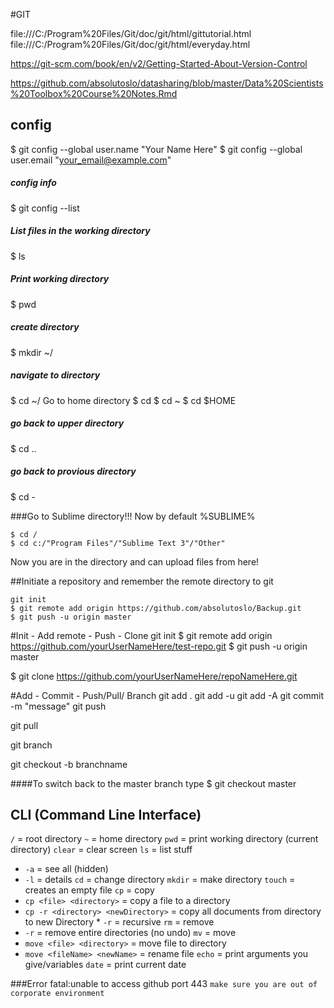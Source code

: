 #GIT 

file:///C:/Program%20Files/Git/doc/git/html/gittutorial.html
file:///C:/Program%20Files/Git/doc/git/html/everyday.html

https://git-scm.com/book/en/v2/Getting-Started-About-Version-Control

https://github.com/absolutoslo/datasharing/blob/master/Data%20Scientists%20Toolbox%20Course%20Notes.Rmd

## config
$ git config --global user.name "Your Name Here"
$ git config --global user.email "your_email@example.com"

##### config info
$ git config --list

##### List files in the working directory
$ ls
##### Print working directory
$ pwd
##### create directory
$ mkdir ~/
##### navigate to directory
$ cd ~/
Go to home directory
$ cd
$ cd ~ 
$ cd $HOME
##### go back to upper directory
$ cd ..
##### go back to provious directory
$ cd -

###Go to Sublime directory!!! Now by default %SUBLIME%

```
$ cd /
$ cd c:/"Program Files"/"Sublime Text 3"/"Other"
```

Now you are in the directory and can upload files from here!

##Initiate a repository and remember the remote directory to git

```
git init
$ git remote add origin https://github.com/absolutoslo/Backup.git
$ git push -u origin master
```

#Init - Add remote - Push - Clone
git init
$ git remote add origin https://github.com/yourUserNameHere/test-repo.git
$ git push -u origin master

$ git clone https://github.com/yourUserNameHere/repoNameHere.git

#Add - Commit - Push/Pull/ Branch
git add .
git add -u
git add -A
git commit -m "message"
git push

git pull

git branch

git checkout -b branchname

####To switch back to the master branch type
$ git checkout master


## CLI (Command Line Interface)
`/` = root directory
`~` = home directory
`pwd` = print working directory (current directory)
`clear` = clear screen
`ls` = list stuff
  *  `-a` = see all (hidden)
  *  `-l` = details
`cd` = change directory
`mkdir` = make directory
`touch` = creates an empty file
`cp` = copy
  * `cp <file> <directory>` = copy a file to a directory
  * `cp -r <directory> <newDirectory>` = copy all documents from directory to new Directory
          * `-r` = recursive
`rm` = remove
  * `-r` = remove entire directories (no undo)
`mv` = move
  * `move <file> <directory>` = move file to directory
  * `move <fileName> <newName>` = rename file
`echo` = print arguments you give/variables
`date` = print current date 

###Error fatal:unable to access github port 443
`make sure you are out of corporate environment`